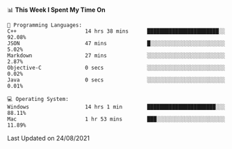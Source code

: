 
<!--START_SECTION:waka-->
📊 **This Week I Spent My Time On** 

```text
💬 Programming Languages: 
C++                      14 hrs 38 mins      ███████████████████████░░   92.08% 
JSON                     47 mins             █░░░░░░░░░░░░░░░░░░░░░░░░   5.02% 
Markdown                 27 mins             ░░░░░░░░░░░░░░░░░░░░░░░░░   2.87% 
Objective-C              0 secs              ░░░░░░░░░░░░░░░░░░░░░░░░░   0.02% 
Java                     0 secs              ░░░░░░░░░░░░░░░░░░░░░░░░░   0.01%

💻 Operating System: 
Windows                  14 hrs 1 min        ██████████████████████░░░   88.11% 
Mac                      1 hr 53 mins        ███░░░░░░░░░░░░░░░░░░░░░░   11.89%

```


 Last Updated on 24/08/2021
<!--END_SECTION:waka-->
